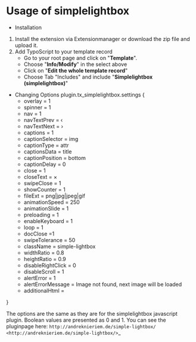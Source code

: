 Usage of simplelightbox
=======================

* Installation


1) Install the extension via Extensionmanager or download the zip file and upload it.
2) Add TypoScript to your template record
	- Go to your root page and click on "**Template**".
	- Choose "**Info/Modify**" in the select above
	- Click on "**Edit the whole template record**"
	- Choose Tab "Includes" and include "**Simplelightbox (simplelightbox)**"

* Changing Options
plugin.tx_simplelightbox.settings {
	- overlay = 1 
	- spinner = 1 
	- nav = 1
	- navTextPrev = ‹
	- navTextNext = ›
	- captions = 1
	- captionSelector = img
	- captionType = attr
	- captionsData = title
	- captionPosition = bottom
	- captionDelay = 0
	- close = 1
	- closeText = ×
	- swipeClose = 1
	- showCounter = 1
	- fileExt = png|jpg|jpeg|gif
	- animationSpeed = 250
	- animationSlide = 1
	- preloading = 1
	- enableKeyboard = 1
	- loop = 1
	- docClose =1
	- swipeTolerance = 50
	- className = simple-lightbox
	- widthRatio = 0.8
	- heightRatio = 0.9
	- disableRightClick = 0
	- disableScroll = 1
	- alertError  = 1
	- alertErrorMessage = Image not found, next image will be loaded
	- additionalHtml = 

}

The options are the same as they are for the simplelightbox javascript plugin. Boolean values are presented as 0 and 1.
You can see the pluginpage here:
`http://andreknieriem.de/simple-lightbox/ <http://andreknieriem.de/simple-lightbox/>`_
